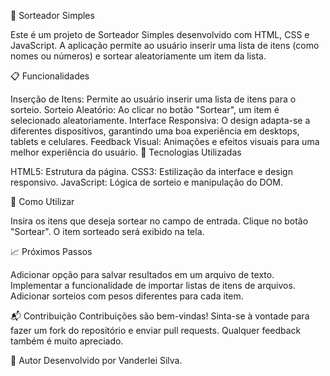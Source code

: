 🎲 Sorteador Simples

Este é um projeto de Sorteador Simples desenvolvido com HTML, CSS e JavaScript. A aplicação permite ao usuário inserir uma lista de itens (como nomes ou números) e sortear aleatoriamente um item da lista.

📋 Funcionalidades

Inserção de Itens: Permite ao usuário inserir uma lista de itens para o sorteio.
Sorteio Aleatório: Ao clicar no botão "Sortear", um item é selecionado aleatoriamente.
Interface Responsiva: O design adapta-se a diferentes dispositivos, garantindo uma boa experiência em desktops, tablets e celulares.
Feedback Visual: Animações e efeitos visuais para uma melhor experiência do usuário.
🚀 Tecnologias Utilizadas

HTML5: Estrutura da página.
CSS3: Estilização da interface e design responsivo.
JavaScript: Lógica de sorteio e manipulação do DOM.

🤔 Como Utilizar

Insira os itens que deseja sortear no campo de entrada.
Clique no botão "Sortear".
O item sorteado será exibido na tela.

📈 Próximos Passos

 Adicionar opção para salvar resultados em um arquivo de texto.
 Implementar a funcionalidade de importar listas de itens de arquivos.
 Adicionar sorteios com pesos diferentes para cada item.

📬 Contribuição
Contribuições são bem-vindas! Sinta-se à vontade para fazer um fork do repositório e enviar pull requests. Qualquer feedback também é muito apreciado.

📝 Autor
Desenvolvido por Vanderlei Silva.

